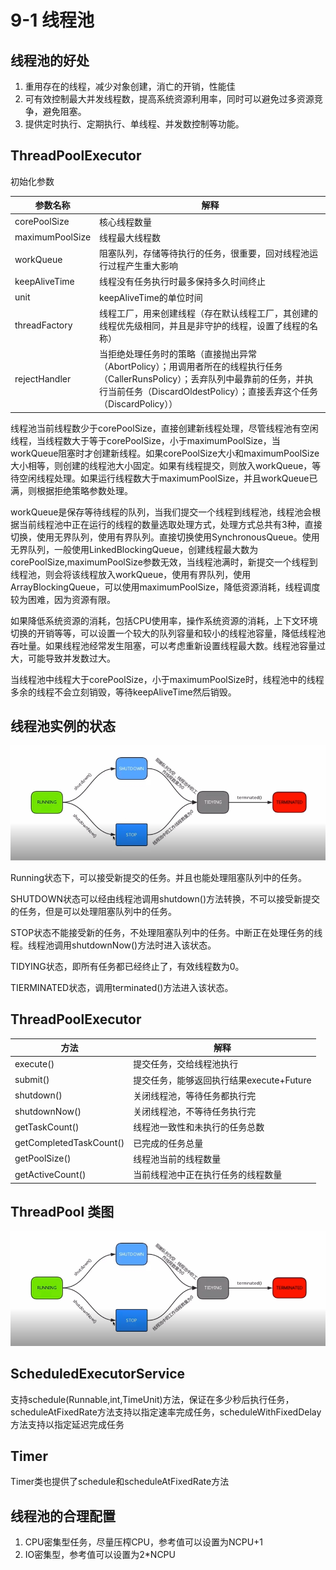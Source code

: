 # 9-1 线程池

## 线程池的好处

1. 重用存在的线程，减少对象创建，消亡的开销，性能佳
2. 可有效控制最大并发线程数，提高系统资源利用率，同时可以避免过多资源竞争，避免阻塞。
3. 提供定时执行、定期执行、单线程、并发数控制等功能。

## ThreadPoolExecutor

初始化参数

参数名称|解释
---|---
corePoolSize|核心线程数量
maximumPoolSize|线程最大线程数
workQueue|阻塞队列，存储等待执行的任务，很重要，回对线程池运行过程产生重大影响
keepAliveTime|线程没有任务执行时最多保持多久时间终止
unit|keepAliveTime的单位时间
threadFactory|线程工厂，用来创建线程（存在默认线程工厂，其创建的线程优先级相同，并且是非守护的线程，设置了线程的名称）
rejectHandler|当拒绝处理任务时的策略（直接抛出异常（AbortPolicy）；用调用者所在的线程执行任务（CallerRunsPolicy）；丢弃队列中最靠前的任务，并执行当前任务（DiscardOldestPolicy）；直接丢弃这个任务（DiscardPolicy））

线程池当前线程数少于corePoolSize，直接创建新线程处理，尽管线程池有空闲线程，当线程数大于等于corePoolSize，小于maximumPoolSize，当workQueue阻塞时才创建新线程。如果corePoolSize大小和maximumPoolSize大小相等，则创建的线程池大小固定。如果有线程提交，则放入workQueue，等待空闲线程处理。如果运行线程数大于maximumPoolSize，并且workQueue已满，则根据拒绝策略参数处理。

workQueue是保存等待线程的队列，当我们提交一个线程到线程池，线程池会根据当前线程池中正在运行的线程的数量选取处理方式，处理方式总共有3种，直接切换，使用无界队列，使用有界队列。直接切换使用SynchronousQueue。使用无界队列，一般使用LinkedBlockingQueue，创建线程最大数为corePoolSize,maximumPoolSize参数无效，当线程池满时，新提交一个线程到线程池，则会将该线程放入workQueue，使用有界队列，使用ArrayBlockingQueue，可以使用maximumPoolSize，降低资源消耗，线程调度较为困难，因为资源有限。

如果降低系统资源的消耗，包括CPU使用率，操作系统资源的消耗，上下文环境切换的开销等等，可以设置一个较大的队列容量和较小的线程池容量，降低线程池吞吐量。如果线程池经常发生阻塞，可以考虑重新设置线程最大数。线程池容量过大，可能导致并发数过大。

当线程池中线程大于corePoolSize，小于maximumPoolSize时，线程池中的线程多余的线程不会立刻销毁，等待keepAliveTime然后销毁。

## 线程池实例的状态

![](images/ThreadPool_state.png)

Running状态下，可以接受新提交的任务。并且也能处理阻塞队列中的任务。

SHUTDOWN状态可以经由线程池调用shutdown()方法转换，不可以接受新提交的任务，但是可以处理阻塞队列中的任务。

STOP状态不能接受新的任务，不处理阻塞队列中的任务。中断正在处理任务的线程。线程池调用shutdownNow()方法时进入该状态。

TIDYING状态，即所有任务都已经终止了，有效线程数为0。

TIERMINATED状态，调用terminated()方法进入该状态。

## ThreadPoolExecutor

方法|解释
---|---
execute()|提交任务，交给线程池执行
submit()|提交任务，能够返回执行结果execute+Future
shutdown()|关闭线程池，等待任务都执行完
shutdownNow()|关闭线程池，不等待任务执行完
getTaskCount()|线程池一致性和未执行的任务总数
getCompletedTaskCount()|已完成的任务总量
getPoolSize()|线程池当前的线程数量
getActiveCount()|当前线程池中正在执行任务的线程数量

## ThreadPool 类图

![](images/ThreadPool_state.png)

## ScheduledExecutorService

支持schedule(Runnable,int,TimeUnit)方法，保证在多少秒后执行任务，scheduleAtFixedRate方法支持以指定速率完成任务，scheduleWithFixedDelay方法支持以指定延迟完成任务

## Timer

Timer类也提供了schedule和scheduleAtFixedRate方法

## 线程池的合理配置

1. CPU密集型任务，尽量压榨CPU，参考值可以设置为NCPU+1
2. IO密集型，参考值可以设置为2*NCPU
